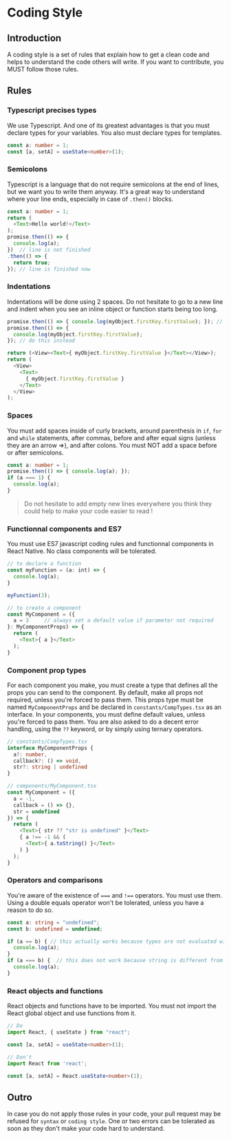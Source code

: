 # Coding Style

## Introduction

A coding style is a set of rules that explain how to get a clean code and helps to understand the code others will write. If you want to contribute, you MUST follow those rules.

## Rules

### Typescript precises types

We use Typescript. And one of its greatest advantages is that you must declare types for your variables. You also must declare types for templates.

```typescript
const a: number = 1;
const [a, setA] = useState<number>(1);
```

### Semicolons

Typescript is a language that do not require semicolons at the end of lines, but we want you to write them anyway. It's a great way to understand where your line ends, especially in case of `.then()` blocks.

```typescript
const a: number = 1;
return (
  <Text>Hello world!</Text>
);
promise.then(() => {
  console.log(a);
})  // line is not finished
.then(() => {
  return true;
}); // line is finished now
```

### Indentations

Indentations will be done using 2 spaces. Do not hesitate to go to a new line and indent when you see an inline object or function starts being too long.

```typescript
promise.then(() => { console.log(myObject.firstKey.firstValue); }); // do not do this
promise.then(() => {
  console.log(myObject.firstKey.firstValue);
}); // do this instead

return (<View><Text>{ myObject.firstKey.firstValue }</Text></View>);
return (
  <View>
    <Text>
      { myObject.firstKey.firstValue }
    </Text>
  </View>
);
```

### Spaces

You must add spaces inside of curly brackets, around parenthesis in `if`, `for` and `while` statements, after commas, before and after equal signs (unless they are an arrow =>), and after colons. You must NOT add a space before or after semicolons.

```typescript
const a: number = 1;
promise.then(() => { console.log(a); });
if (a === 1) {
  console.log(a);
}

```

> Do not hesitate to add empty new lines everywhere you think they could help to make your code easier to read !

### Functionnal components and ES7

You must use ES7 javascript coding rules and functionnal components in React Native. No class components will be tolerated.

```typescript
// to declare a function
const myFunction = (a: int) => {
  console.log(a);
}

myFunction(3);

// to create a component
const MyComponent = ({
  a = 3     // always set a default value if parameter not required
}: MyComponentProps) => {
  return (
    <Text>{ a }</Text>
  );
}
```

### Component prop types

For each component you make, you must create a type that defines all the props you can send to the component. By default, make all props not required, unless you're forced to pass them. This props type must be named `MyComponentProps` and be declared in `constants/CompTypes.tsx` as an interface.
In your components, you must define default values, unless you're forced to pass them.
You are also asked to do a decent error handling, using the `??` keyword, or by simply using ternary operators.

```typescript
// constants/CompTypes.tsx
interface MyComponentProps {
  a?: number,
  callback?: () => void,
  str?: string | undefined
}

// components/MyComponent.tsx
const MyComponent = ({
  a = -1,
  callback = () => {},
  str = undefined
}) => {
  return (
    <Text>{ str ?? "str is undefined" }</Text>
    { a !== -1 && (
      <Text>{ a.toString() }</Text>
    ) }
  );
}
```

### Operators and comparisons

You're aware of the existence of `===` and `!==` operators. You must use them. Using a double equals operator won't be tolerated, unless you have a reason to do so.

```typescript
const a: string = "undefined";
const b: undefined = undefined;

if (a == b) { // this actually works because types are not evaluated with ==
  console.log(a);
}
if (a === b) {  // this does not work because string is different from undefined
  console.log(a);
}
```

### React objects and functions

React objects and functions have to be imported. You must not import the React global object and use functions from it.

```typescript
// Do
import React, { useState } from "react";

const [a, setA] = useState<number>(1);

// Don't
import React from 'react';

const [a, setA] = React.useState<number>(1);
```

## Outro

In case you do not apply those rules in your code, your pull request may be refused for `syntax` or `coding style`. One or two errors can be tolerated as soon as they don't make your code hard to understand.